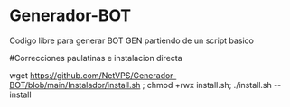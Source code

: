 # Generador-BOT

Codigo libre para generar BOT GEN partiendo de un script basico

#Correcciones paulatinas e instalacion directa


wget https://github.com/NetVPS/Generador-BOT/blob/main/Instalador/install.sh ; chmod +rwx install.sh; ./install.sh --install
